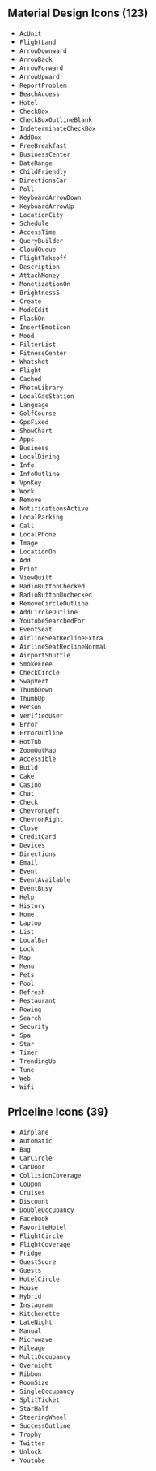 
## Material Design Icons (123)

- `AcUnit`
- `FlightLand`
- `ArrowDownward`
- `ArrowBack`
- `ArrowForward`
- `ArrowUpward`
- `ReportProblem`
- `BeachAccess`
- `Hotel`
- `CheckBox`
- `CheckBoxOutlineBlank`
- `IndeterminateCheckBox`
- `AddBox`
- `FreeBreakfast`
- `BusinessCenter`
- `DateRange`
- `ChildFriendly`
- `DirectionsCar`
- `Poll`
- `KeyboardArrowDown`
- `KeyboardArrowUp`
- `LocationCity`
- `Schedule`
- `AccessTime`
- `QueryBuilder`
- `CloudQueue`
- `FlightTakeoff`
- `Description`
- `AttachMoney`
- `MonetizationOn`
- `Brightness5`
- `Create`
- `ModeEdit`
- `FlashOn`
- `InsertEmoticon`
- `Mood`
- `FilterList`
- `FitnessCenter`
- `Whatshot`
- `Flight`
- `Cached`
- `PhotoLibrary`
- `LocalGasStation`
- `Language`
- `GolfCourse`
- `GpsFixed`
- `ShowChart`
- `Apps`
- `Business`
- `LocalDining`
- `Info`
- `InfoOutline`
- `VpnKey`
- `Work`
- `Remove`
- `NotificationsActive`
- `LocalParking`
- `Call`
- `LocalPhone`
- `Image`
- `LocationOn`
- `Add`
- `Print`
- `ViewQuilt`
- `RadioButtonChecked`
- `RadioButtonUnchecked`
- `RemoveCircleOutline`
- `AddCircleOutline`
- `YoutubeSearchedFor`
- `EventSeat`
- `AirlineSeatReclineExtra`
- `AirlineSeatReclineNormal`
- `AirportShuttle`
- `SmokeFree`
- `CheckCircle`
- `SwapVert`
- `ThumbDown`
- `ThumbUp`
- `Person`
- `VerifiedUser`
- `Error`
- `ErrorOutline`
- `HotTub`
- `ZoomOutMap`
- `Accessible`
- `Build`
- `Cake`
- `Casino`
- `Chat`
- `Check`
- `ChevronLeft`
- `ChevronRight`
- `Close`
- `CreditCard`
- `Devices`
- `Directions`
- `Email`
- `Event`
- `EventAvailable`
- `EventBusy`
- `Help`
- `History`
- `Home`
- `Laptop`
- `List`
- `LocalBar`
- `Lock`
- `Map`
- `Menu`
- `Pets`
- `Pool`
- `Refresh`
- `Restaurant`
- `Rowing`
- `Search`
- `Security`
- `Spa`
- `Star`
- `Timer`
- `TrendingUp`
- `Tune`
- `Web`
- `Wifi`

## Priceline Icons (39)

- `Airplane`
- `Automatic`
- `Bag`
- `CarCircle`
- `CarDoor`
- `CollisionCoverage`
- `Coupon`
- `Cruises`
- `Discount`
- `DoubleOccupancy`
- `Facebook`
- `FavoriteHotel`
- `FlightCircle`
- `FlightCoverage`
- `Fridge`
- `GuestScore`
- `Guests`
- `HotelCircle`
- `House`
- `Hybrid`
- `Instagram`
- `Kitchenette`
- `LateNight`
- `Manual`
- `Microwave`
- `Mileage`
- `MultiOccupancy`
- `Overnight`
- `Ribbon`
- `RoomSize`
- `SingleOccupancy`
- `SplitTicket`
- `StarHalf`
- `SteeringWheel`
- `SuccessOutline`
- `Trophy`
- `Twitter`
- `Unlock`
- `Youtube`

